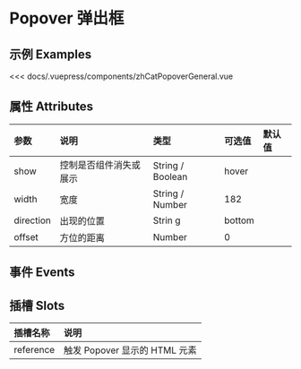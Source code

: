
# Popover 弹出框

## 示例 Examples

<zh-cat-popover-general></zh-cat-popover-general>
<code-show>
<<< docs/.vuepress/components/zhCatPopoverGeneral.vue 
</code-show>

## 属性 Attributes

| 参数  | 说明  | 类型   | 可选值           | 默认值 |
|:------|:-------------|:-------|:------------------|:--------|
| show | 控制是否组件消失或展示 | String / Boolean | hover |
| width | 宽度 |String / Number |182 |
| direction | 出现的位置 | Strin g| bottom |
| offset | 方位的距离 | Number | 0 |

## 事件 Events

<!-- | 事件名称  | 说明    | 回调参数 |
|:------|:---------------|:--------| -->

## 插槽 Slots

| 插槽名称  | 说明 |
|:------|:---------------|
| reference | 触发 Popover 显示的 HTML 元素 |
